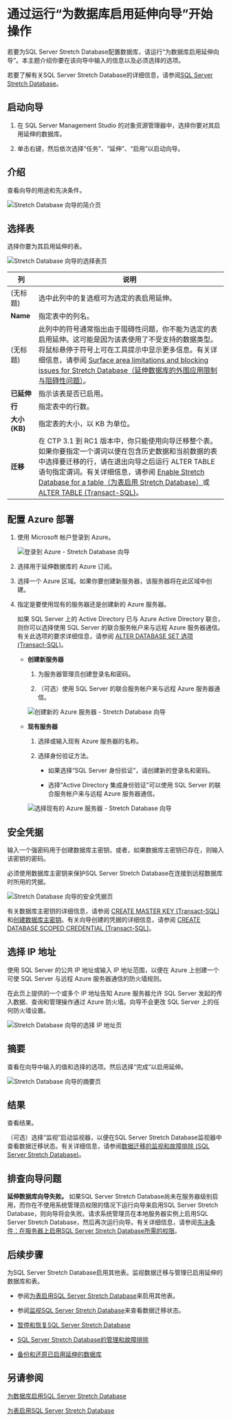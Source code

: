 <properties
	pageTitle="通过运行“为数据库启用延伸向导”开始操作 | Azure"
	description="了解如何通过运行“为数据库启用延伸向导”，来为延伸数据库配置数据库。"
	services="sql-server-stretch-database"
	documentationCenter=""
	authors="douglaslMS"
	manager=""
	editor=""/>

<tags
	ms.service="sql-server-stretch-database"
	ms.date="06/14/2016"
	wacn.date="07/25/2016"/>

# 通过运行“为数据库启用延伸向导”开始操作

若要为SQL Server Stretch Database配置数据库，请运行“为数据库启用延伸向导”。本主题介绍你要在该向导中输入的信息以及必须选择的选项。

若要了解有关SQL Server Stretch Database的详细信息，请参阅[SQL Server Stretch Database](/documentation/articles/sql-server-stretch-database-overview/)。

## 启动向导

1.  在 SQL Server Management Studio 的对象资源管理器中，选择你要对其启用延伸的数据库。

2.  单击右键，然后依次选择“任务”、“延伸”、“启用”以启动向导。

## <a name="Intro"></a>介绍
查看向导的用途和先决条件。

![Stretch Database 向导的简介页][StretchWizardImage1]

## <a name="Tables"></a>选择表
选择你要为其启用延伸的表。

![Stretch Database 向导的选择表页][StretchWizardImage2]

|列|说明|
|----------|---------------|
|(无标题)|选中此列中的复选框可为选定的表启用延伸。|
|**Name**|指定表中的列名。|
|(无标题)|此列中的符号通常指出由于阻碍性问题，你不能为选定的表启用延伸。这可能是因为该表使用了不受支持的数据类型。将鼠标悬停于符号上可在工具提示中显示更多信息。有关详细信息，请参阅 [Surface area limitations and blocking issues for Stretch Database（延伸数据库的外围应用限制与阻碍性问题）](/documentation/articles/sql-server-stretch-database-limitations/)。|
|**已延伸**|指示该表是否已启用。|
|**行**|指定表中的行数。|
|**大小(KB)**|指定表的大小，以 KB 为单位。|
|**迁移**|在 CTP 3.1 到 RC1 版本中，你只能使用向导迁移整个表。如果你要指定一个谓词以便在包含历史数据和当前数据的表中选择要迁移的行，请在退出向导之后运行 ALTER TABLE 语句指定谓词。有关详细信息，请参阅 [Enable Stretch Database for a table（为表启用 Stretch Database）](/documentation/articles/sql-server-stretch-database-enable-table/)或 [ALTER TABLE (Transact-SQL)](https://msdn.microsoft.com/zh-cn/library/ms190273.aspx)。|

## <a name="Configure"></a>配置 Azure 部署

1.  使用 Microsoft 帐户登录到 Azure。

    ![登录到 Azure - Stretch Database 向导][StretchWizardImage3]

2.  选择用于延伸数据库的 Azure 订阅。

3.  选择一个 Azure 区域。如果你要创建新服务器，该服务器将在此区域中创建。

4.  指定是要使用现有的服务器还是创建新的 Azure 服务器。

    如果 SQL Server 上的 Active Directory 已与 Azure Active Directory 联合，则你可以选择使用 SQL Server 的联合服务帐户来与远程 Azure 服务器通信。有关此选项的要求详细信息，请参阅 [ALTER DATABASE SET 选项 (Transact-SQL)](https://msdn.microsoft.com/zh-cn/library/bb522682.aspx)。

	-   **创建新服务器**

        1.  为服务器管理员创建登录名和密码。

        2.  （可选）使用 SQL Server 的联合服务帐户来与远程 Azure 服务器通信。

		![创建新的 Azure 服务器 - Stretch Database 向导][StretchWizardImage4]

    -   **现有服务器**

        1.  选择或输入现有 Azure 服务器的名称。

        2.  选择身份验证方法。

            -   如果选择“SQL Server 身份验证”，请创建新的登录名和密码。

            -   选择“Active Directory 集成身份验证”可以使用 SQL Server 的联合服务帐户来与远程 Azure 服务器通信。

		![选择现有的 Azure 服务器 - Stretch Database 向导][StretchWizardImage5]

## <a name="Credentials"></a>安全凭据
输入一个强密码用于创建数据库主密钥，或者，如果数据库主密钥已存在，则输入该密钥的密码。

必须使用数据库主密钥来保护SQL Server Stretch Database在连接到远程数据库时所用的凭据。

![Stretch Database 向导的安全凭据页][StretchWizardImage6]

有关数据库主密钥的详细信息，请参阅 [CREATE MASTER KEY (Transact-SQL)](https://msdn.microsoft.com/zh-cn/library/ms174382.aspx) 和[创建数据库主密钥](https://msdn.microsoft.com/zh-cn/library/aa337551.aspx)。有关向导创建的凭据的详细信息，请参阅 [CREATE DATABASE SCOPED CREDENTIAL (Transact-SQL)](https://msdn.microsoft.com/zh-cn/library/mt270260.aspx)。

## <a name="Network"></a>选择 IP 地址
使用 SQL Server 的公共 IP 地址或输入 IP 地址范围，以便在 Azure 上创建一个可使 SQL Server 与远程 Azure 服务器通信的防火墙规则。

在此页上提供的一个或多个 IP 地址告知 Azure 服务器允许 SQL Server 发起的传入数据、查询和管理操作通过 Azure 防火墙。向导不会更改 SQL Server 上的任何防火墙设置。

![Stretch Database 向导的选择 IP 地址页][StretchWizardImage7]

## <a name="Summary"></a>摘要
查看在向导中输入的值和选择的选项。然后选择“完成”以启用延伸。

![Stretch Database 向导的摘要页][StretchWizardImage8]

## <a name="Results"></a>结果
查看结果。

（可选）选择“监视”启动监视器，以便在SQL Server Stretch Database监视器中查看数据迁移状态。有关详细信息，请参阅[数据迁移的监视和故障排除 (SQL Server Stretch Database)](/documentation/articles/sql-server-stretch-database-monitor/)。

## <a name="KnownIssues"></a>排查向导问题
**延伸数据库向导失败。** 如果SQL Server Stretch Database尚未在服务器级别启用，而你在不使用系统管理员权限的情况下运行向导来启用SQL Server Stretch Database，则向导将会失败。请求系统管理员在本地服务器实例上启用SQL Server Stretch Database，然后再次运行向导。有关详细信息，请参阅[先决条件：在服务器上启用SQL Server Stretch Database所需的权限](/documentation/articles/sql-server-stretch-database-enable-database/#EnableTSQLServer)。

## 后续步骤
为SQL Server Stretch Database启用其他表。监视数据迁移与管理已启用延伸的数据库和表。

-   参阅[为表启用SQL Server Stretch Database](/documentation/articles/sql-server-stretch-database-enable-table/)来启用其他表。

-   参阅[监视SQL Server Stretch Database](/documentation/articles/sql-server-stretch-database-monitor/)来查看数据迁移状态。

-   [暂停和恢复SQL Server Stretch Database](/documentation/articles/sql-server-stretch-database-pause/)

-   [SQL Server Stretch Database的管理和故障排除](/documentation/articles/sql-server-stretch-database-manage/)

-   [备份和还原已启用延伸的数据库](/documentation/articles/sql-server-stretch-database-backup/)

## 另请参阅

[为数据库启用SQL Server Stretch Database](/documentation/articles/sql-server-stretch-database-enable-database/)

[为表启用SQL Server Stretch Database](/documentation/articles/sql-server-stretch-database-enable-table/)

[StretchWizardImage1]: ./media/sql-server-stretch-database-wizard/stretchwiz1.png
[StretchWizardImage2]: ./media/sql-server-stretch-database-wizard/stretchwiz2.png
[StretchWizardImage3]: ./media/sql-server-stretch-database-wizard/stretchwiz3.png
[StretchWizardImage4]: ./media/sql-server-stretch-database-wizard/stretchwiz4.png
[StretchWizardImage5]: ./media/sql-server-stretch-database-wizard/stretchwiz5.png
[StretchWizardImage6]: ./media/sql-server-stretch-database-wizard/stretchwiz6.png
[StretchWizardImage7]: ./media/sql-server-stretch-database-wizard/stretchwiz7.png
[StretchWizardImage8]: ./media/sql-server-stretch-database-wizard/stretchwiz8.png

<!---HONumber=Mooncake_0418_2016-->